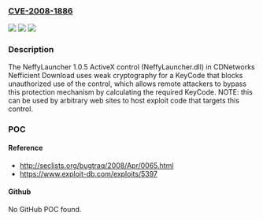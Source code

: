 ### [CVE-2008-1886](https://cve.mitre.org/cgi-bin/cvename.cgi?name=CVE-2008-1886)
![](https://img.shields.io/static/v1?label=Product&message=n%2Fa&color=blue)
![](https://img.shields.io/static/v1?label=Version&message=n%2Fa&color=blue)
![](https://img.shields.io/static/v1?label=Vulnerability&message=n%2Fa&color=brighgreen)

### Description

The NeffyLauncher 1.0.5 ActiveX control (NeffyLauncher.dll) in CDNetworks Nefficient Download uses weak cryptography for a KeyCode that blocks unauthorized use of the control, which allows remote attackers to bypass this protection mechanism by calculating the required KeyCode.  NOTE: this can be used by arbitrary web sites to host exploit code that targets this control.

### POC

#### Reference
- http://seclists.org/bugtraq/2008/Apr/0065.html
- https://www.exploit-db.com/exploits/5397

#### Github
No GitHub POC found.

